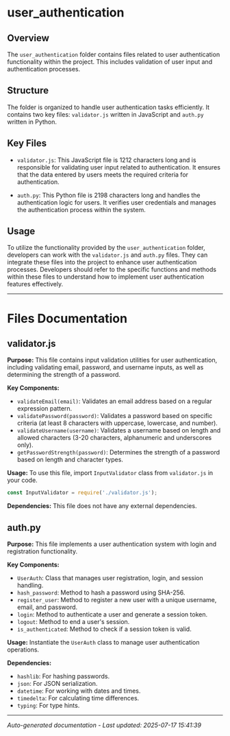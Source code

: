 # user_authentication

## Overview
The `user_authentication` folder contains files related to user authentication functionality within the project. This includes validation of user input and authentication processes.

## Structure
The folder is organized to handle user authentication tasks efficiently. It contains two key files: `validator.js` written in JavaScript and `auth.py` written in Python.

## Key Files
- `validator.js`: This JavaScript file is 1212 characters long and is responsible for validating user input related to authentication. It ensures that the data entered by users meets the required criteria for authentication.
  
- `auth.py`: This Python file is 2198 characters long and handles the authentication logic for users. It verifies user credentials and manages the authentication process within the system.

## Usage
To utilize the functionality provided by the `user_authentication` folder, developers can work with the `validator.js` and `auth.py` files. They can integrate these files into the project to enhance user authentication processes. Developers should refer to the specific functions and methods within these files to understand how to implement user authentication features effectively.

---

# Files Documentation

## validator.js

**Purpose:** This file contains input validation utilities for user authentication, including validating email, password, and username inputs, as well as determining the strength of a password.

**Key Components:**
- `validateEmail(email)`: Validates an email address based on a regular expression pattern.
- `validatePassword(password)`: Validates a password based on specific criteria (at least 8 characters with uppercase, lowercase, and number).
- `validateUsername(username)`: Validates a username based on length and allowed characters (3-20 characters, alphanumeric and underscores only).
- `getPasswordStrength(password)`: Determines the strength of a password based on length and character types.

**Usage:** To use this file, import `InputValidator` class from `validator.js` in your code.

```javascript
const InputValidator = require('./validator.js');
```

**Dependencies:** This file does not have any external dependencies.

## auth.py

**Purpose:** This file implements a user authentication system with login and registration functionality.

**Key Components:**
- `UserAuth`: Class that manages user registration, login, and session handling.
- `hash_password`: Method to hash a password using SHA-256.
- `register_user`: Method to register a new user with a unique username, email, and password.
- `login`: Method to authenticate a user and generate a session token.
- `logout`: Method to end a user's session.
- `is_authenticated`: Method to check if a session token is valid.

**Usage:** Instantiate the `UserAuth` class to manage user authentication operations.

**Dependencies:**
- `hashlib`: For hashing passwords.
- `json`: For JSON serialization.
- `datetime`: For working with dates and times.
- `timedelta`: For calculating time differences.
- `typing`: For type hints.

---
*Auto-generated documentation - Last updated: 2025-07-17 15:41:39*
